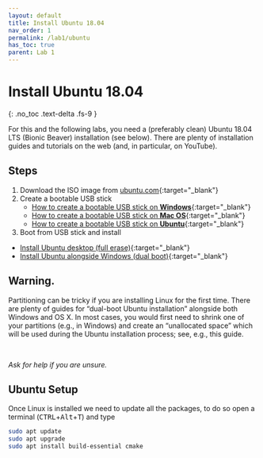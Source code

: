 ```yaml
---
layout: default
title: Install Ubuntu 18.04
nav_order: 1
permalink: /lab1/ubuntu
has_toc: true
parent: Lab 1
---
```


# Install Ubuntu 18.04
{: .no_toc .text-delta .fs-9 }

For this and the following labs, you need a (preferably clean) Ubuntu 18.04 LTS (Bionic Beaver) installation (see below). There are plenty of installation guides and tutorials on the web (and, in particular, on YouTube).

## Steps

1. Download the ISO image from [ubuntu.com](http://releases.ubuntu.com/18.04/ubuntu-18.04.3-desktop-amd64.iso){:target="_blank"}
2. Create a bootable USB stick
   - [How to create a bootable USB stick on **Windows**](https://tutorials.ubuntu.com/tutorial/tutorial-create-a-usb-stick-on-windows){:target="_blank"}
   - [How to create a bootable USB stick on **Mac OS**](https://tutorials.ubuntu.com/tutorial/tutorial-create-a-usb-stick-on-macos){:target="_blank"}
   - [How to create a bootable USB stick on **Ubuntu**](https://tutorials.ubuntu.com/tutorial/tutorial-create-a-usb-stick-on-ubuntu){:target="_blank"}
3. Boot from USB stick and install
  - [Install Ubuntu desktop (full erase)](https://tutorials.ubuntu.com/tutorial/tutorial-install-ubuntu-desktop){:target="_blank"}
  - [Install Ubuntu alongside Windows (dual boot)](https://www.itzgeek.com/how-tos/linux/ubuntu-how-tos/how-to-install-ubuntu-18-04-alongside-with-windows-10-or-8-in-dual-boot.html){:target="_blank"}

<div class="alert alert-warning">
  <div class="alert-content">
    <h2 class="alert-title">
      Warning.
    </h2>
    <div class="alert-body">
      <p> Partitioning can be tricky if you are installing Linux for the first time. There are plenty of guides for “dual-boot Ubuntu installation” alongside both Windows and OS X. In most cases, you would first need to shrink one of your partitions (e.g., in Windows) and create an “unallocated space” which will be used during the Ubuntu installation process; see, e.g., this guide. </p>
      <br />
      <p><em>Ask for help if you are unsure.</em></p>
    </div>
  </div>
</div>

## Ubuntu Setup

Once Linux is installed we need to update all the packages, to do so open a terminal (<kbd>CTRL</kbd>+<kbd>Alt</kbd>+<kbd>T</kbd>) and type

```sh
sudo apt update
sudo apt upgrade
sudo apt install build-essential cmake
```
